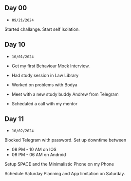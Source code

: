 

## Day 00 

-  `09/21/2024`

Started challange. Start self isolation.

## Day 10

- `10/01/2024`

- Get my first Behaviour Mock Interview. 
- Had study session in Law Library
- Worked on problems with Bodya 
- Meet with a new study buddy Andrew from Telegram
- Scheduled a call with my mentor 

## Day 11

- `10/02/2024`

Blocked Telegram with password.
Set up downtime between 
- 08 PM - 10 AM on IOS
- 06 PM - 06 AM on Android 

Setup SPACE and the Minimalistic Phone on my Phone 

Schedule Saturday Planning and App limitation on Saturday. 